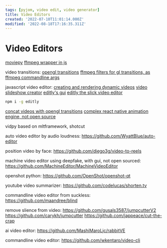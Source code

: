 ```yaml
---
tags: [pyjom, video edit, video generator]
title: Video Editors
created: '2022-07-10T11:01:14.000Z'
modified: '2022-08-18T17:16:35.311Z'
---
```


# Video Editors

[moviepy](https://github.com/Zulko/moviepy)
[ffmpeg wrapper in js](https://github.com/fluent-ffmpeg/node-fluent-ffmpeg)

video transitions:
[opengl transitions](https://gl-transitions.com/)
[ffmpeg filters for gl transitions, as ffmpeg commandline args](https://github.com/transitive-bullshit/ffmpeg-gl-transition)

javascript video editor:
[creating and rendering dynamic videos](https://github.com/pankod/canvas2video)
[video slideshow creator](https://github.com/h2non/videoshow)
[editly's gui](https://github.com/mifi/lossless-cut)
[editly the slick video editor](https://github.com/mifi/editly)
```bash
npm i -g editly
```
[concat videos with opengl transitions](https://github.com/transitive-bullshit/ffmpeg-concat)
[complex react native animation engine, not open source](https://github.com/JonnyBurger/remotion)

<a id="anchor"></a>
vidpy based on mltframework, shotcut

auto video editor by audio loudness:
https://github.com/WyattBlue/auto-editor

position video by face:
https://github.com/diego3g/video-to-reels

machine video editor using deepfake, with gui, not open sourced:
https://github.com/MachineEditor/MachineVideoEditor

openshot python:
https://github.com/OpenShot/openshot-qt

youtube video summarizer:
https://github.com/codelucas/shorten.tv

commandline video editor from suckless:
https://github.com/maandree/blind

remove slience from video:
https://github.com/gusals3587/jumpcutterV2
https://github.com/carykh/jumpcutter
https://github.com/jappeace/cut-the-crap

ai video editor:
https://github.com/MashiMaroLjc/rabbitVE

commandline video editor:
https://github.com/wkentaro/video-cli
